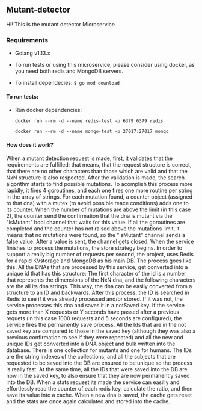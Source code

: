 ## Mutant-detector

Hi! This is the mutant detector Microservice

 ### Requirements

- Golang v1.13.x

- To run tests or using this microservice, please consider using docker, as you need both redis and MongoDB servers.

- To install dependecies:
`$ go mod download`

#### To run tests:
    
- Run docker dependencies:

  `docker run --rm -d --name redis-test -p 6379:6379 redis`

  `docker run --rm -d --name mongo-test -p 27017:27017 mongo`

#### How does it work?

When a mutant detection request is made, first, it validates that the requirements are fulfilled: that means, that the request structure is correct, that there are no other characters than those which are valid and that the NxN structure is also respected. 
After the validation is made, the search algorithm starts to find possible mutations. To acomplish this process more rapidly, it fires 4 goroutines, and each one fires one more routine per string in the array of strings. For each mutation found, a counter object (assigned to that dna) with a mutex (to avoid possible reace conditions) adds one to its counter. When the number of mutations are above the limit (in this case 2), the counter send the confirmation that the dna is mutant via the "isMutant" bool channel that waits for this value. If all the goroutines are completed and the counter has not raised above the mutations limit, it means that no mutations were found, so the "isMutant" channel sends a false value. After a value is sent, the channel gets closed.
When the service finishes to process the mutations, the store strategy begins. In order to support a really big number of requests per second, the project, uses Redis for a rapid KVstorage and MongoDB as his main DB. The process goes like this: All the DNAs that are processed by this service, get converted into a unique id that has this structure: The first character  of the id is a number that represents the dimensions of the NxN dna, and the following characters are the all its dna strings. This way, the dna can be easily converted from a structure to an ID and backwards. After this process, the ID is searched in Redis to see if it was already processed and/or stored. If it was not, the service processes this dna and saves it in a notSaved key. If the service gets more than X requests or Y seconds have passed after a previous requets (in this case 1000 requests and 5 seconds are configured), the service fires the permanently save process.
All the Ids that are in the not saved key are compared to those in the saved key (although they was also a previous confirmation to see if they were repeated) and all the new and unique IDs get converted into a DNA object and bulk written into the database. There is one collection for mutants and one for humans. The IDs are the string indexes of the collections, and all the subjects that are requested to be saved into the DB are ensured to be unique so the process is really fast. At the same time, all the IDs that were saved into the DB are now in the saved key, to also ensure that they are now permanently saved into the DB. 
When a stats request its made the service can easilly and effortlessly read the counter of each redis key, calculate the ratio, and then save its value into a cache. When a new dna is saved, the cache gets reset and the stats are once again calculated and stored into the cache. 

